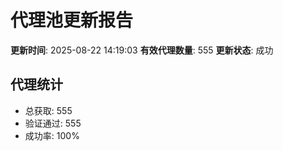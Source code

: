 # 代理池更新报告

**更新时间**: 2025-08-22 14:19:03
**有效代理数量**: 555
**更新状态**:  成功

## 代理统计
- 总获取: 555
- 验证通过: 555
- 成功率: 100%
